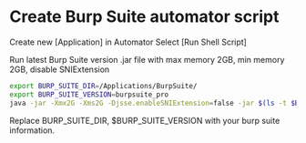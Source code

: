 # Create Burp Suite automator script

Create new [Application] in Automator
Select [Run Shell Script]

Run latest Burp Suite version .jar file with max memory 2GB, min memory 2GB, disable SNIExtension

```bash
export BURP_SUITE_DIR=/Applications/BurpSuite/
export BURP_SUITE_VERSION=burpsuite_pro
java -jar -Xmx2G -Xms2G -Djsse.enableSNIExtension=false -jar $(ls -t $BURP_SUITE_DIR/$BURP_SUITE_VERSION*.jar | head -1)
```

Replace BURP_SUITE_DIR, $BURP_SUITE_VERSION with your burp suite information.

